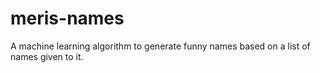 # meris-names
A machine learning algorithm to generate funny names based on a list of names given to it.
